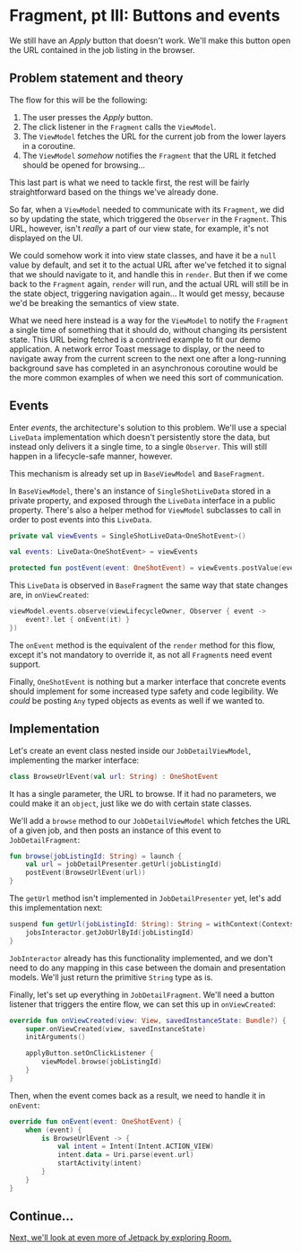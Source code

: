 # Fragment, pt III: Buttons and events

We still have an _Apply_ button that doesn't work. We'll make this button open the URL contained in the job listing in the browser.

## Problem statement and theory

The flow for this will be the following:

1. The user presses the _Apply_ button.
2. The click listener in the `Fragment` calls the `ViewModel`.
3. The `ViewModel` fetches the URL for the current job from the lower layers in a coroutine.
4. The `ViewModel` _somehow_ notifies the `Fragment` that the URL it fetched should be opened for browsing...

This last part is what we need to tackle first, the rest will be fairly straightforward based on the things we've already done.

So far, when a `ViewModel` needed to communicate with its `Fragment`, we did so by updating the state, which triggered the `Observer` in the `Fragment`. This URL, however, isn't _really_ a part of our view state, for example, it's not displayed on the UI. 

We could somehow work it into view state classes, and have it be a `null` value by default, and set it to the actual URL after we've fetched it to signal that we should navigate to it, and handle this in `render`. But then if we come back to the `Fragment` again, `render` will run, and the actual URL will still be in the state object, triggering navigation again... It would get messy, because we'd be breaking the semantics of view state.

What we need here instead is a way for the `ViewModel` to notify the `Fragment` a single time of something that it should do, without changing its persistent state. This URL being fetched is a contrived example to fit our demo application. A network error Toast message to display, or the need to navigate away from the current screen to the next one after a long-running background save has completed in an asynchronous coroutine would be the more common examples of when we need this sort of communication.

## Events

Enter _events_, the architecture's solution to this problem. We'll use a special `LiveData` implementation which doesn't persistently store the data, but instead only delivers it a single time, to a single `Observer`. This will still happen in a lifecycle-safe manner, however.

This mechanism is already set up in `BaseViewModel` and `BaseFragment`. 

In `BaseViewModel`, there's an instance of `SingleShotLiveData` stored in a private property, and exposed through the `LiveData` interface in a public property. There's also a helper method for `ViewModel` subclasses to call in order to post events into this `LiveData`.

```kotlin
private val viewEvents = SingleShotLiveData<OneShotEvent>()

val events: LiveData<OneShotEvent> = viewEvents

protected fun postEvent(event: OneShotEvent) = viewEvents.postValue(event)
```

This `LiveData` is observed in `BaseFragment` the same way that state changes are, in `onViewCreated`:

```kotlin
viewModel.events.observe(viewLifecycleOwner, Observer { event ->
    event?.let { onEvent(it) }
})
```
 
The `onEvent` method is the equivalent of the `render` method for this flow, except it's not mandatory to override it, as not all `Fragment`s need event support.

Finally, `OneShotEvent` is nothing but a marker interface that concrete events should implement for some increased type safety and code legibility. We _could_ be posting `Any` typed objects as events as well if we wanted to.

## Implementation

Let's create an event class nested inside our `JobDetailViewModel`, implementing the marker interface:

```kotlin
class BrowseUrlEvent(val url: String) : OneShotEvent
``` 

It has a single parameter, the URL to browse. If it had no parameters, we could make it an `object`, just like we do with certain state classes.

We'll add a `browse` method to our `JobDetailViewModel` which fetches the URL of a given job, and then posts an instance of this event to `JobDetailFragment`:

```kotlin
fun browse(jobListingId: String) = launch {
    val url = jobDetailPresenter.getUrl(jobListingId)
    postEvent(BrowseUrlEvent(url))
}
```

The `getUrl` method isn't implemented in `JobDetailPresenter` yet, let's add this implementation next:

```kotlin
suspend fun getUrl(jobListingId: String): String = withContext(Contexts.IO) {
    jobsInteractor.getJobUrlById(jobListingId)
}
```

`JobInteractor` already has this functionality implemented, and we don't need to do any mapping in this case between the domain and presentation models. We'll just return the primitive `String` type as is.

Finally, let's set up everything in `JobDetailFragment`. We'll need a button listener that triggers the entire flow, we can set this up in `onViewCreated`:

```kotlin
override fun onViewCreated(view: View, savedInstanceState: Bundle?) {
    super.onViewCreated(view, savedInstanceState)
    initArguments()

    applyButton.setOnClickListener {
        viewModel.browse(jobListingId)
    }
}
```

Then, when the event comes back as a result, we need to handle it in `onEvent`:

```kotlin
override fun onEvent(event: OneShotEvent) {
    when (event) {
        is BrowseUrlEvent -> {
            val intent = Intent(Intent.ACTION_VIEW)
            intent.data = Uri.parse(event.url)
            startActivity(intent)
        }
    }
}
```

## Continue...

[Next, we'll look at even more of Jetpack by exploring Room.](./room.md)
